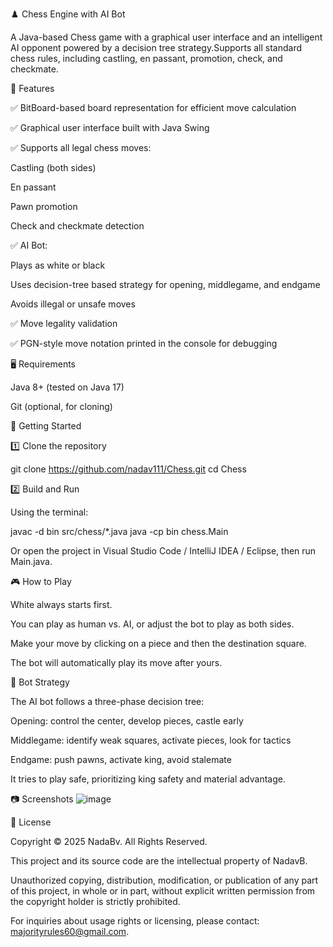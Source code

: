 ♟️ Chess Engine with AI Bot

A Java-based Chess game with a graphical user interface and an intelligent AI opponent powered by a decision tree strategy.Supports all standard chess rules, including castling, en passant, promotion, check, and checkmate.

📂 Features

✅ BitBoard-based board representation for efficient move calculation

✅ Graphical user interface built with Java Swing

✅ Supports all legal chess moves:

Castling (both sides)

En passant

Pawn promotion

Check and checkmate detection

✅ AI Bot:

Plays as white or black

Uses decision-tree based strategy for opening, middlegame, and endgame

Avoids illegal or unsafe moves

✅ Move legality validation

✅ PGN-style move notation printed in the console for debugging

🖥️ Requirements

Java 8+ (tested on Java 17)

Git (optional, for cloning)

🚀 Getting Started

1️⃣ Clone the repository

git clone https://github.com/nadav111/Chess.git
cd Chess

2️⃣ Build and Run

Using the terminal:

javac -d bin src/chess/*.java
java -cp bin chess.Main

Or open the project in Visual Studio Code / IntelliJ IDEA / Eclipse, then run Main.java.

🎮 How to Play

White always starts first.

You can play as human vs. AI, or adjust the bot to play as both sides.

Make your move by clicking on a piece and then the destination square.

The bot will automatically play its move after yours.

🧠 Bot Strategy

The AI bot follows a three-phase decision tree:

Opening: control the center, develop pieces, castle early

Middlegame: identify weak squares, activate pieces, look for tactics

Endgame: push pawns, activate king, avoid stalemate

It tries to play safe, prioritizing king safety and material advantage.

📷 Screenshots
![image](https://github.com/user-attachments/assets/58204574-8d09-473c-88b8-ff58efdaf82e)


📄 License

Copyright © 2025 NadaBv. All Rights Reserved.

This project and its source code are the intellectual property of NadavB.

Unauthorized copying, distribution, modification, or publication of any part of this project, in whole or in part, without explicit written permission from the copyright holder is strictly prohibited.



For inquiries about usage rights or licensing, please contact: majorityrules60@gmail.com.


